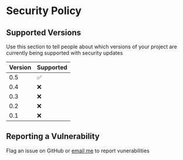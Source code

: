 # Security Policy

## Supported Versions

Use this section to tell people about which versions of your project are currently being supported with security updates

| Version | Supported |
| ------- | ------------------ |
| 0.5 | :white_check_mark: |
| 0.4 | :x: |
| 0.3 | :x: |
| 0.2 | :x: |
| 0.1 | :x: |

## Reporting a Vulnerability

Flag an issue on GitHub or [email me](max@fullimage.net) to report vunerabilities
